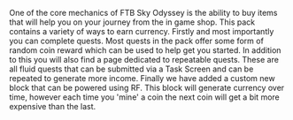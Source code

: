 One of the core mechanics of FTB Sky Odyssey is the ability to buy items that will help you on your journey from the in game shop. This pack contains a variety of ways to earn currency. Firstly and most importantly you can complete quests. Most quests in the pack offer some form of random coin reward which can be used to help get you started. In addition to this you will also find a page dedicated to repeatable quests. These are all fluid quests that can be submitted via a Task Screen and can be repeated to generate more income. Finally we have added a custom new block that can be powered using RF. This block will generate currency over time, however each time you 'mine' a coin the next coin will get a bit more expensive than the last.